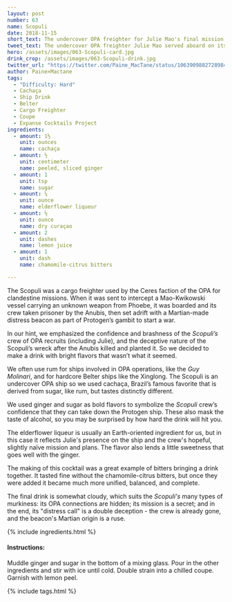 ```yaml
---
layout: post
number: 63
name: Scopuli
date: 2018-11-15
short_text: The undercover OPA freighter for Julie Mao's final mission.
tweet_text: The undercover OPA freighter Julie Mao served aboard on its final mission to hijack a secret Mao-Kwikowski weapons shipment. The Canterbury responded to its falsified distress call. 
hero: /assets/images/063-Scopuli-card.jpg
drink_crop: /assets/images/063-Scopuli-drink.jpg
twitter_url: "https://twitter.com/Paine_MacTane/status/1063909882728984576"
author: Paine×Mactane
tags:
  - "Difficulty: Hard"
  - Cachaça
  - Ship Drink
  - Belter
  - Cargo Freighter
  - Coupe
  - Expanse Cocktails Project
ingredients:
  - amount: 1½
    unit: ounces
    name: cachaça
  - amount: ½
    unit: centimeter
    name: peeled, sliced ginger
  - amount: 1
    unit: tsp
    name: sugar
  - amount: ¼
    unit: ounce
    name: elderflower liqueur
  - amount: ⅛
    unit: ounce
    name: dry curaçao
  - amount: 2
    unit: dashes
    name: lemon juice
  - amount: 1
    unit: dash
    name: chamomile-citrus bitters

---
```


The Scopuli was a cargo freighter used by the Ceres faction of the OPA for clandestine missions. When it was sent to intercept a Mao-Kwikowski vessel carrying an unknown weapon from Phoebe, it was boarded and its crew taken prisoner by the Anubis, then set adrift with a Martian-made distress beacon as part of Protogen’s gambit to start a war.

In our hint, we emphasized the confidence and brashness of the *Scopuli’s* crew of OPA recruits (including Julie), and the deceptive nature of the Scopuli’s wreck after the Anubis killed and planted it. So we decided to make a drink with bright flavors that wasn’t what it seemed.

We often use rum for ships involved in OPA operations, like the *Guy Molinari*, and for hardcore Belter ships like the Xinglong. The Scopuli is an undercover OPA ship so we used cachaça, Brazil’s famous favorite that is derived from sugar, like rum, but tastes distinctly different.

We used ginger and sugar as bold flavors to symbolize the *Scopuli* crew’s confidence that they can take down the Protogen ship. These also mask the taste of alcohol, so you may be surprised by how hard the drink will hit you.

The elderflower liqueur is usually an Earth-oriented ingredient for us, but in this case it reflects Julie's presence on the ship and the crew's hopeful, slightly naïve mission and plans. The flavor also lends a little sweetness that goes well with the ginger.

The making of this cocktail was a great example of bitters bringing a drink together. It tasted fine without the chamomile-citrus bitters, but once they were added it became much more unified, balanced, and complete.

The final drink is somewhat cloudy, which suits the *Scopuli's* many types of murkiness: its OPA connections are hidden; its mission is a secret; and in the end, its "distress call" is a double deception - the crew is already gone, and the beacon's Martian origin is a ruse.

{% include ingredients.html %}

#### Instructions:

Muddle ginger and sugar in the bottom of a mixing glass. Pour in the other ingredients and stir with ice until cold. Double strain into a chilled coupe. Garnish with lemon peel.

{% include tags.html %}

